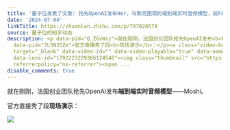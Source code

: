 ```yaml
---
title: '量子位发表了文章: 抢先OpenAI发布Her，马斯克围观的端到端实时音频模型，前FAIR团队创业打造'
date: '2024-07-04'
linkTitle: https://zhuanlan.zhihu.com/p/707028579
source: 量子位的知乎动态
description: <p data-pid="Q_ZGvWsz">就在刚刚，法国创业团队抢先OpenAI发布<b>端到端实时音频模型</b>——Moshi。</p><p
  data-pid="7L5N35Zm">官方直接秀了段<b>现场演示</b>：</p><a class="video-box" href="https://www.zhihu.com/video/1792223229366124546"
  target="_blank" data-video-id="" data-video-playable="true" data-name="" data-poster="https://pic1.zhimg.com/v2-0d990032cce9f28a92bbc926fd4e7b5e.jpg?source=382ee89a"
  data-lens-id="1792223229366124546"><img class="thumbnail" src="https://pic1.zhimg.com/v2-0d990032cce9f28a92bbc926fd4e7b5e.jpg?source=382ee89a"
  referrerpolicy="no-referrer"><span ...
disable_comments: true
---
```

<p data-pid="Q_ZGvWsz">就在刚刚，法国创业团队抢先OpenAI发布<b>端到端实时音频模型</b>——Moshi。</p><p data-pid="7L5N35Zm">官方直接秀了段<b>现场演示</b>：</p><a class="video-box" href="https://www.zhihu.com/video/1792223229366124546" target="_blank" data-video-id="" data-video-playable="true" data-name="" data-poster="https://pic1.zhimg.com/v2-0d990032cce9f28a92bbc926fd4e7b5e.jpg?source=382ee89a" data-lens-id="1792223229366124546"><img class="thumbnail" src="https://pic1.zhimg.com/v2-0d990032cce9f28a92bbc926fd4e7b5e.jpg?source=382ee89a" referrerpolicy="no-referrer"><span ...